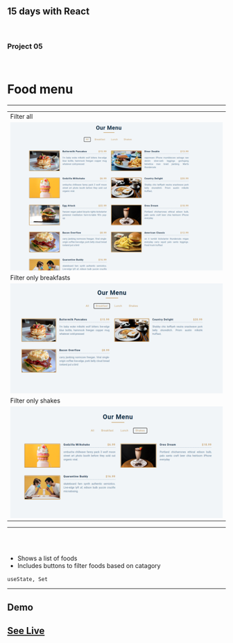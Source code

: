 
## 15 days with React 
<br/> 

### Project 05
<br/> 

# Food menu
<hr />


<table>
  <tr>
    <td>Filter all</td>
  </tr>
  <tr>
    <td><img src="img/all.png" width="100%" height="70%" /></td>
     </tr>
    <tr>
    <td>Filter only breakfasts</td>
  </tr>
  <tr>
    <td><img src="img/breakfast.png" width="100%" height="70%"  /> </td>
  </tr>
  <td>Filter only shakes</td>
  </tr>
  <tr>
    <td><img src="img/shakes.png" width="100%" height="70%"  /> </td>
  </tr>
 </table>
<hr /><br/> <br/>

*  Shows a list of foods
*  Includes buttons to filter foods based on catagory

```
useState, Set
````
<hr />

## Demo

## <a class href="https://item-menu.netlify.app/" target="_blank" >See Live</a>



